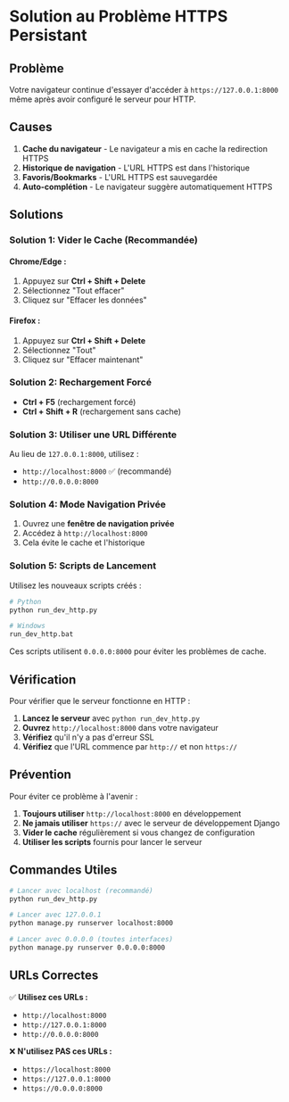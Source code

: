 # Solution au Problème HTTPS Persistant

## Problème
Votre navigateur continue d'essayer d'accéder à `https://127.0.0.1:8000` même après avoir configuré le serveur pour HTTP.

## Causes
1. **Cache du navigateur** - Le navigateur a mis en cache la redirection HTTPS
2. **Historique de navigation** - L'URL HTTPS est dans l'historique
3. **Favoris/Bookmarks** - L'URL HTTPS est sauvegardée
4. **Auto-complétion** - Le navigateur suggère automatiquement HTTPS

## Solutions

### Solution 1: Vider le Cache (Recommandée)

#### Chrome/Edge :
1. Appuyez sur **Ctrl + Shift + Delete**
2. Sélectionnez "Tout effacer"
3. Cliquez sur "Effacer les données"

#### Firefox :
1. Appuyez sur **Ctrl + Shift + Delete**
2. Sélectionnez "Tout"
3. Cliquez sur "Effacer maintenant"

### Solution 2: Rechargement Forcé

- **Ctrl + F5** (rechargement forcé)
- **Ctrl + Shift + R** (rechargement sans cache)

### Solution 3: Utiliser une URL Différente

Au lieu de `127.0.0.1:8000`, utilisez :
- `http://localhost:8000` ✅ (recommandé)
- `http://0.0.0.0:8000`

### Solution 4: Mode Navigation Privée

1. Ouvrez une **fenêtre de navigation privée**
2. Accédez à `http://localhost:8000`
3. Cela évite le cache et l'historique

### Solution 5: Scripts de Lancement

Utilisez les nouveaux scripts créés :

```bash
# Python
python run_dev_http.py

# Windows
run_dev_http.bat
```

Ces scripts utilisent `0.0.0.0:8000` pour éviter les problèmes de cache.

## Vérification

Pour vérifier que le serveur fonctionne en HTTP :

1. **Lancez le serveur** avec `python run_dev_http.py`
2. **Ouvrez** `http://localhost:8000` dans votre navigateur
3. **Vérifiez** qu'il n'y a pas d'erreur SSL
4. **Vérifiez** que l'URL commence par `http://` et non `https://`

## Prévention

Pour éviter ce problème à l'avenir :

1. **Toujours utiliser** `http://localhost:8000` en développement
2. **Ne jamais utiliser** `https://` avec le serveur de développement Django
3. **Vider le cache** régulièrement si vous changez de configuration
4. **Utiliser les scripts** fournis pour lancer le serveur

## Commandes Utiles

```bash
# Lancer avec localhost (recommandé)
python run_dev_http.py

# Lancer avec 127.0.0.1
python manage.py runserver localhost:8000

# Lancer avec 0.0.0.0 (toutes interfaces)
python manage.py runserver 0.0.0.0:8000
```

## URLs Correctes

✅ **Utilisez ces URLs :**
- `http://localhost:8000`
- `http://127.0.0.1:8000`
- `http://0.0.0.0:8000`

❌ **N'utilisez PAS ces URLs :**
- `https://localhost:8000`
- `https://127.0.0.1:8000`
- `https://0.0.0.0:8000`
